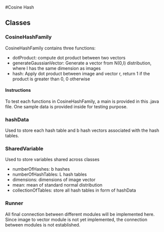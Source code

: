 #Cosine Hash
## Classes
### CosineHashFamily
CosineHashFamily contains three functions:
- dotProduct: compute dot product between two vectors
- generateGaussianVector: Generate a vector from N(0,I) distribution, where I has the same dimension as images
- hash: Apply dot product between image and vector r, return 1 if the product is greater than 0, 0 otherwise

#### Instructions
To test each functions in CosineHashFamily, a main is provided in this .java file. One sample data is provided inside
for testing purpose.
### hashData
Used to store each hash table and b hash vectors associated with the hash tables.
### SharedVariable
Used to store variables shared across classes
- numberOfHashes: b hashes
- numberOfHashTables: L hash tables
- dimensions: dimensions of image vector
- mean: mean of standard normal distribution
- collectionOfTables: store all hash tables in form of hashData
### Runner
All final connection between different modules will be implemented here. Since image to vector module is not
yet implemented, the connection between modules is not established.